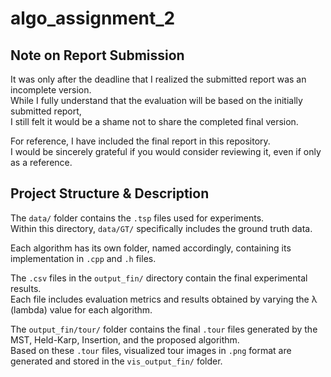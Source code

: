# algo_assignment_2

##  Note on Report Submission
It was only after the deadline that I realized the submitted report was an incomplete version.  
While I fully understand that the evaluation will be based on the initially submitted report,  
I still felt it would be a shame not to share the completed final version.

For reference, I have included the final report in this repository.  
I would be sincerely grateful if you would consider reviewing it, even if only as a reference.

## Project Structure & Description
The `data/` folder contains the `.tsp` files used for experiments.  
Within this directory, `data/GT/` specifically includes the ground truth data.

Each algorithm has its own folder, named accordingly, containing its implementation in `.cpp` and `.h` files.

The `.csv` files in the `output_fin/` directory contain the final experimental results.  
Each file includes evaluation metrics and results obtained by varying the λ (lambda) value for each algorithm.

The `output_fin/tour/` folder contains the final `.tour` files generated by the MST, Held-Karp, Insertion, and the proposed algorithm.  
Based on these `.tour` files, visualized tour images in `.png` format are generated and stored in the `vis_output_fin/` folder.
